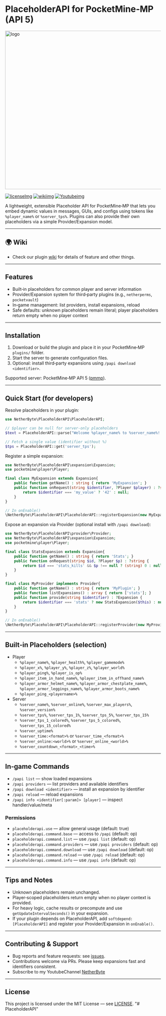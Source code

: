 [issues]: https://github.com/NetherByte233/PlaceholderAPI-PMMP/issues
[licenseImg]: https://img.shields.io/badge/license-MIT-blue.svg
[license]: LICENSE

[wikiimg]: https://img.shields.io/badge/wiki-PlaceholderAPI-blue
[wiki]: https://netherbyte233.github.io/PlaceholderAPI/

[docs]: https://github.com/NetherByte233/PlaceholderAPI-PMMP/wiki
[Youtubeimg]: https://img.shields.io/badge/YouTube-NetherByte-red
[NetherByte]: https://youtube.com/@netherbyte-e2d?si=640wTLjcs--w_YIC
[pmmp]: https://pmmp.io/

# PlaceholderAPI for PocketMine‑MP (API 5)
<p align="left" width="100%"><a href="https://NetherByte233.github.io/Placeholderapi/"><img src="https://netherbyte233.github.io/Placeholderapi/assets/logo.png" alt="logo" width="512"></a></p> 

[![licenseImg]][license] [![wikiimg]][wiki] [![Youtubeimg]][NetherByte]


A lightweight, extensible Placeholder API for PocketMine‑MP that lets you embed dynamic values in messages, GUIs, and configs using tokens like `%player_name%` or `%server_tps%`. Plugins can also provide their own placeholders via a simple Provider/Expansion model.

---
## 🌍 Wiki
- Check our plugin [wiki] for details of feature and other things.
---

## Features
- Built‑in placeholders for common player and server information
- Provider/Expansion system for third‑party plugins (e.g., `netherperms`, `pocketvault`)
- In‑game management: list providers, install expansions, reload
- Safe defaults: unknown placeholders remain literal; player placeholders return empty when no player context

---

## Installation
1. Download or build the plugin and place it in your PocketMine‑MP `plugins/` folder.
2. Start the server to generate configuration files.
3. Optional: install third‑party expansions using `/papi download <identifier>`.

Supported server: PocketMine‑MP API 5 ([pmmp]).

---

## Quick Start (for developers) 
Resolve placeholders in your plugin:
```php
use NetherByte\PlaceholderAPI\PlaceholderAPI;

// $player can be null for server-only placeholders
$text = PlaceholderAPI::parse("Welcome %player_name% to %server_name%! TPS: %server_tps%", $player);

// Fetch a single value (identifier without %)
$tps = PlaceholderAPI::get('server_tps');
```

Register a simple expansion:
```php
use NetherByte\PlaceholderAPI\expansion\Expansion;
use pocketmine\player\Player;

final class MyExpansion extends Expansion{
    public function getName() : string { return 'MyExpansion'; }
    public function onRequest(string $identifier, ?Player $player) : ?string {
        return $identifier === 'my_value' ? '42' : null;
    }
}

// In onEnable()
\NetherByte\PlaceholderAPI\PlaceholderAPI::registerExpansion(new MyExpansion($this));
```

Expose an expansion via Provider (optional install with `/papi download`):
```php
use NetherByte\PlaceholderAPI\provider\Provider;
use NetherByte\PlaceholderAPI\expansion\Expansion;
use pocketmine\player\Player;

final class StatsExpansion extends Expansion{
    public function getName() : string { return 'Stats'; }
    public function onRequest(string $id, ?Player $p) : ?string {
        return $id === 'stats_kills' && $p !== null ? (string) 0 : null;
    }
}

final class MyProvider implements Provider{
    public function getName() : string { return 'MyPlugin'; }
    public function listExpansions() : array { return ['stats']; }
    public function provide(string $identifier) : ?Expansion {
        return $identifier === 'stats' ? new StatsExpansion($this) : null;
    }
}

// In onEnable()
\NetherByte\PlaceholderAPI\PlaceholderAPI::registerProvider(new MyProvider());
```

---

## Built‑in Placeholders (selection)
- Player
  - `%player_name%`, `%player_health%`, `%player_gamemode%`
  - `%player_x%`, `%player_y%`, `%player_z%`, `%player_world%`
  - `%player_ping%`, `%player_is_op%`
  - `%player_item_in_hand_name%`, `%player_item_in_offhand_name%`
  - `%player_armor_helmet_name%`, `%player_armor_chestplate_name%`, `%player_armor_leggings_name%`, `%player_armor_boots_name%`
  - `%player_ping_<playername>%`
- Server
  - `%server_name%`, `%server_online%`, `%server_max_players%`, `%server_version%`
  - `%server_tps%`, `%server_tps_1%`, `%server_tps_5%`, `%server_tps_15%`
  - `%server_tps_1_colored%`, `%server_tps_5_colored%`, `%server_tps_15_colored%`
  - `%server_uptime%`
  - `%server_time:<format>%` or `%server_time_<format>%`
  - `%server_online:<world>%` or `%server_online_<world>%`
  - `%server_countdown_<format>_<time>%`

---

## In‑game Commands
- `/papi list` — show loaded expansions
- `/papi providers` — list providers and available identifiers
- `/papi download <identifier>` — install an expansion by identifier
- `/papi reload` — reload expansions
- `/papi info <identifier[:param]> [player]` — inspect handler/value/meta

### Permissions
- `placeholderapi.use` — allow general usage (default: true)
- `placeholderapi.command.base` — access to `/papi` (default: op)
- `placeholderapi.command.list` — use `/papi list` (default: op)
- `placeholderapi.command.providers` — use `/papi providers` (default: op)
- `placeholderapi.command.download` — use `/papi download` (default: op)
- `placeholderapi.command.reload` — use `/papi reload` (default: op)
- `placeholderapi.command.info` — use `/papi info` (default: op)

---

## Tips and Notes
- Unknown placeholders remain unchanged.
- Player‑scoped placeholders return empty when no player context is provided.
- For heavy logic, cache results or precompute and use `getUpdateIntervalSeconds()` in your expansion.
- If your plugin depends on PlaceholderAPI, add `softdepend: [PlaceholderAPI]` and register your Provider/Expansion in `onEnable()`.

---

## Contributing & Support
- Bug reports and feature requests: see [issues].
- Contributions welcome via PRs. Please keep expansions fast and identifiers consistent.
- Subscribe to my YoutubeChannel [NetherByte]

---

## License
This project is licensed under the MIT License — see [LICENSE](LICENSE).
"# PlaceholderAPI" 
